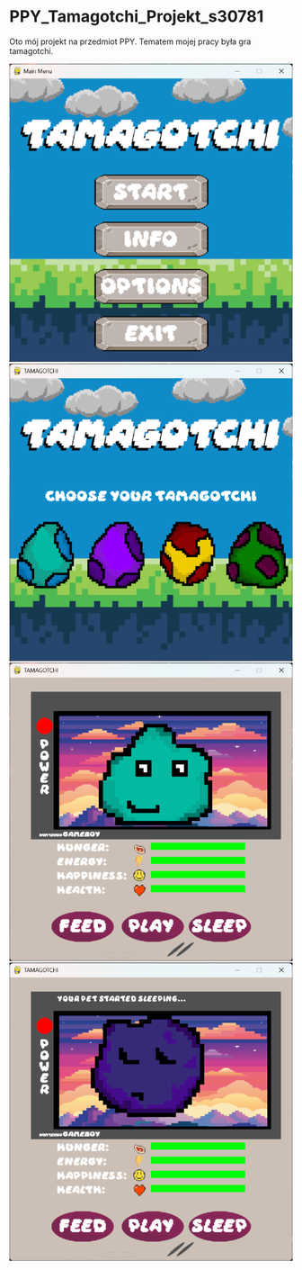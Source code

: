 # PPY_Tamagotchi_Projekt_s30781
Oto mój projekt na przedmiot PPY. Tematem mojej pracy była gra tamagotchi.


![mein_menu_screenshot](projekt1s30781/Screenshots/mainmenuscreenshot.png)
![choose_egg_screenshot](projekt1s30781/Screenshots/eggscreenshot.png)
![teal_animal_screenshot](projekt1s30781/Screenshots/tealscreenshot.png)
![purple_sleeping_screenshot](projekt1s30781/Screenshots/purplesleepingscreenshot.png)
